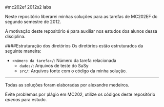 #mc202ef 2012s2 labs

Neste repositório liberarei minhas soluções para as tarefas de MC202EF do
segundo semestre de 2012.

A motivação deste repositório é para auxiliar nos estudos dos alunos dessa
disciplina.

####Estruturação dos diretórios
Os diretórios estão estruturados da seguinte maneira:

* `<número da tarefa>/`: Número da tarefa relacionada
  * `dados/`: Arquivos de teste do SuSy
  * `src/`: Arquivos fonte com o código da minha solução.

* * *

Todas as soluções foram elaboradas por alexandre medeiros.

Evite problemas por plágio em MC202, utilize os códigos deste repositório
*apenas* para estudo.

